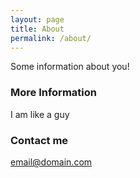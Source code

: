 ```yaml
---
layout: page
title: About
permalink: /about/
---
```


Some information about you!

### More Information
I am like a guy

### Contact me

[email@domain.com](mailto:email@domain.com)
